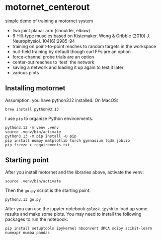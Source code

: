 # motornet_centerout

simple demo of training a motornet system

- two joint planar arm (shoulder, elbow)
- 6 Hill-type muscles based on Kistemaker, Wong & Gribble (2010) J. Neurophysiol. 104(6):2985-94
- training on point-to-point reaches to random targets in the workspace
- null-field training by default though curl FFs are an option
- force-channel probe trials are an option
- center-out reaches to 'test' the network
- saving a network and loading it up again to test it later
- various plots

## Installing motornet

Assumption: you have python3.12 installed. On MacOS:

```{shell}
brew install python@3.13
```

I use `pip` to organize Python environments.

```{shell}
python3.13 -m venv .venv
source .venv/bin/activate
python3.13 -m pip install -U pip
pip install numpy matplotlib torch gymnasium tqdm joblib 
pip freeze > requirements.txt
```

## Starting point

After you install motornet and the libraries above, activate the venv:

```{shell}
source .venv/bin/activate
```

Then the `go.py` script is the starting point.

```{shell}
python3.13 go.py
```

After you can use the jupyter notebook `golook.ipynb` to load up some results and make some plots. You may need to install the following packages to run the notebook:

```{shell}
pip install setuptools ipykernel nbconvert dPCA scipy scikit-learn numexpr numba pandas
```


